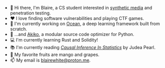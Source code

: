 - 👋 Hi there, I'm Blaire, a CS student interested in [synthetic media](https://en.wikipedia.org/wiki/Synthetic_media) and penetration testing.
- ❤ I love finding software vulnerabilities and playing CTF games. 
- 🌊 I'm currently working on [Ocean](https://github.com/tiffanywhite/ocean), a deep learning framework built from scratch.
- 🌺 ...and [Akiko](https://github.com/tiffanywhite/akiko), a modular source code optimizer for Python. 
- 💻 I'm currently learning Rust and Solidity! 
- 📚 I'm currently reading [*Causal Inference In Statistics*](https://3lib.net/book/2664651/adcbf6) by Judea Pearl.
- 🥭 My favorite fruits are mango and grapes.
- 📫 My email is [blairewhite@proton.me](mailto:blairewhite@proton.me).
